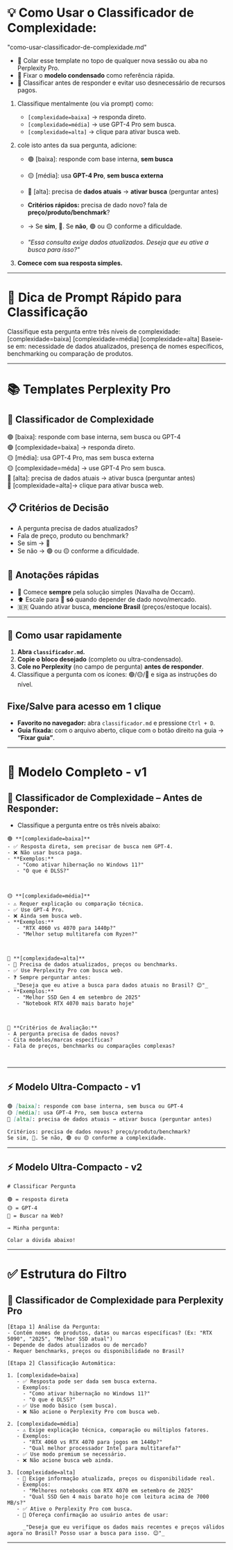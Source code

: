 # 💡 Como Usar o Classificador de Complexidade:
"como-usar-classificador-de-complexidade.md"

   * 📌 Colar esse template no topo de qualquer nova sessão ou aba no Perplexity Pro.
   * 📎 Fixar o **modelo condensado** como referência rápida.
   * 🧠 Classificar antes de responder e evitar uso desnecessário de recursos pagos.

1. Classifique mentalmente (ou via prompt) como:

   * `[complexidade=baixa]` → responda direto.
   * `[complexidade=média]` → use GPT-4 Pro sem busca.
   * `[complexidade=alta]` → clique para ativar busca web.

2. cole isto antes da sua pergunta, adicione:

   * 🟢 [baixa]: responde com base interna, **sem busca**  
   * 🟡 [média]: usa **GPT-4 Pro**, **sem busca externa**  
   * 🔴 [alta]: precisa de **dados atuais** → **ativar busca** (perguntar antes)

   * **Critérios rápidos:** precisa de dado novo? fala de **preço/produto/benchmark**?  
   * → Se **sim**, 🔴. Se **não**, 🟢 ou 🟡 conforme a dificuldade.
   * *"Essa consulta exige dados atualizados. Deseja que eu ative a busca para isso?"*

3. **Comece com sua resposta simples.**


---

# 📌 Dica de Prompt Rápido para Classificação

Classifique esta pergunta entre três níveis de complexidade:
[complexidade=baixa] [complexidade=média] [complexidade=alta]
Baseie-se em: necessidade de dados atualizados, presença de nomes específicos, benchmarking ou comparação de produtos.


---
# 📚 Templates Perplexity Pro

## 🧠 Classificador de Complexidade

🟢 [baixa]: responde com base interna, sem busca ou GPT-4  
🟢 [complexidade=baixa] → responda direto.  
🟡 [média]: usa GPT-4 Pro, mas sem busca externa  
🟡 [complexidade=méda] → use GPT-4 Pro sem busca.  
🔴 [alta]: precisa de dados atuais → ativar busca (perguntar antes)  
🔴 [complexidade=alta]→ clique para ativar busca web.  


## 📋 Critérios de Decisão
- A pergunta precisa de dados atualizados?  
- Fala de preço, produto ou benchmark?  
- Se sim → 🔴  
- Se não → 🟢 ou 🟡 conforme a dificuldade.


## 📎 Anotações rápidas
- 🔁 Comece **sempre** pela solução simples (Navalha de Occam).  
- ⬆️ Escale para 🔴 **só** quando depender de dado novo/mercado.  
- 🇧🇷 Quando ativar busca, **mencione Brasil** (preços/estoque locais).


---

## 🧠 Como usar rapidamente

1. **Abra `classificador.md`.**
2. **Copie o bloco desejado** (completo ou ultra-condensado).
3. **Cole no Perplexity** (no campo de pergunta) **antes de responder**.
4. Classifique a pergunta com os ícones: 🟢/🟡/🔴 e siga as instruções do nível.

## Fixe/Salve para acesso em 1 clique
- **Favorito no navegador:** abra `classificador.md` e pressione `Ctrl + D`.
- **Guia fixada:** com o arquivo aberto, clique com o botão direito na guia → **“Fixar guia”**.


---

# 🧩 Modelo Completo - v1

## 🧠 **Classificador de Complexidade – Antes de Responder:**

*  Classifique a pergunta entre os três níveis abaixo:

```plaintext
🟢 **[complexidade=baixa]**  
- ✅ Resposta direta, sem precisar de busca nem GPT-4.  
- ❌ Não usar busca paga.  
- **Exemplos:**  
   - "Como ativar hibernação no Windows 11?"  
   - "O que é DLSS?"  



🟡 **[complexidade=média]**  
- ⚠️ Requer explicação ou comparação técnica.  
- ✅ Use GPT-4 Pro.  
- ❌ Ainda sem busca web.  
- **Exemplos:**  
   - "RTX 4060 vs 4070 para 1440p?"  
   - "Melhor setup multitarefa com Ryzen?"  



🔴 **[complexidade=alta]**  
- 🚨 Precisa de dados atualizados, preços ou benchmarks.  
- ✅ Use Perplexity Pro com busca web.  
- ❓ Sempre perguntar antes:  
  _"Deseja que eu ative a busca para dados atuais no Brasil? 😊"_  
- **Exemplos:**  
   - "Melhor SSD Gen 4 em setembro de 2025"  
   - "Notebook RTX 4070 mais barato hoje"



🔎 **Critérios de Avaliação:**  
- A pergunta precisa de dados novos?  
- Cita modelos/marcas específicas?  
- Fala de preços, benchmarks ou comparações complexas?



```


---

## ⚡ Modelo Ultra-Compacto - v1

```markdown
🟢 [baixa]: responde com base interna, sem busca ou GPT-4
🟡 [média]: usa GPT-4 Pro, sem busca externa
🔴 [alta]: precisa de dados atuais → ativar busca (perguntar antes)

Critérios: precisa de dados novos? preço/produto/benchmark?
Se sim, 🔴. Se não, 🟢 ou 🟡 conforme a complexidade.
```

---

## ⚡ Modelo Ultra-Compacto - v2

```plaintext
# Classificar Pergunta

🟢 = resposta direta  
🟡 = GPT-4  
🔴 = Buscar na Web?

→ Minha pergunta:

Colar a dúvida abaixo!
```


---

# ✅ Estrutura do Filtro

## 🧠 Classificador de Complexidade para Perplexity Pro

```plaintext
[Etapa 1] Análise da Pergunta:
- Contém nomes de produtos, datas ou marcas específicas? (Ex: "RTX 5090", "2025", "Melhor SSD atual")
- Depende de dados atualizados ou de mercado?
- Requer benchmarks, preços ou disponibilidade no Brasil?

[Etapa 2] Classificação Automática:

1. [complexidade=baixa]
   - ✅ Resposta pode ser dada sem busca externa.
   - Exemplos:
     - "Como ativar hibernação no Windows 11?"
     - "O que é DLSS?"
   - ✅ Use modo básico (sem busca).
   - ❌ Não acione o Perplexity Pro com busca web.

2. [complexidade=média]
   - ⚠️ Exige explicação técnica, comparação ou múltiplos fatores.
   - Exemplos:
     - "RTX 4060 vs RTX 4070 para jogos em 1440p?"
     - "Qual melhor processador Intel para multitarefa?"
   - ✅ Use modo premium se necessário.
   - ❌ Não acione busca web ainda.

3. [complexidade=alta]
   - 🚨 Exige informação atualizada, preços ou disponibilidade real.
   - Exemplos:
     - "Melhores notebooks com RTX 4070 em setembro de 2025"
     - "Qual SSD Gen 4 mais barato hoje com leitura acima de 7000 MB/s?"
   - ✅ Ative o Perplexity Pro com busca.
   - 🔁 Ofereça confirmação ao usuário antes de usar:

     _"Deseja que eu verifique os dados mais recentes e preços válidos agora no Brasil? Posso usar a busca para isso. 😊"_
```

---


